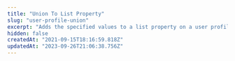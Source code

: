 ```yaml
---
title: "Union To List Property"
slug: "user-profile-union"
excerpt: "Adds the specified values to a list property on a user profile and ensures that those values only appear once. The profile is created if it does not exist."
hidden: false
createdAt: "2021-09-15T18:16:59.818Z"
updatedAt: "2023-09-26T21:06:38.756Z"
---
```

